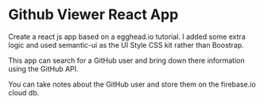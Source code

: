 # Github Viewer React App

Create a react js app based on a egghead.io tutorial.  I added some extra logic and used semantic-ui as the UI Style CSS kit rather than Boostrap.

This app can search for a GitHub user and bring down there information using the GitHub API.

You can take notes about the GitHub user and store them on the firebase.io cloud db.

